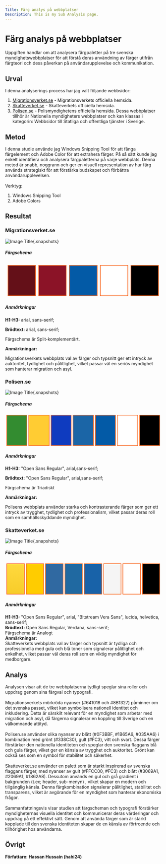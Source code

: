```yaml
---
Title: Färg analys på webbplatser
Description: This is my Sub Analysis page.
---
```


# Färg analys på webbplatser

Uppgiften handlar om att analysera färgpaletter på tre svenska myndighetswebbplatser för att förstå deras användning av färger utifrån färgteori och dess påverkan på användarupplevelse och kommunikation.

## Urval

I denna analyserings process har jag valt följande webbsidor:

1. [Migrationsverket.se](https://www.migrationsverket.se/) - Migrationsverkets officiella hemsida.
2. [Skatteverket.se](https://www.skatteverket.se/privat.4.76a43be412206334b89800052864.html) - Skatteverkets officiella hemsida.
3. [Polisen.se](https://polisen.se/) - Polismyndighetens officiella hemsida.
   Dessa webbplatser tillhör är Nationella myndigheters webbplatser och kan klassas i kategorin: Webbsidor till Statliga och offentliga tjänster i Sverige.

## Metod

I denna studie använde jag Windows Snipping Tool för att fånga färgelement och Adobe Color för att extrahera färger. På så sätt kunde jag enkelt identifiera och analysera färgpaletterna på varje webbplats. Denna metod är snabb, noggrann och ger en visuell representation av hur färg används strategiskt för att förstärka budskapet och förbättra användarupplevelsen.
<br>
<br>
Verktyg:

1. Windows Snipping Tool
2. Adobe Colors

## Resultat

### Migrationsverket.se

![Image Title](%base_url%/image/mVerket.png){.snapshots}

##### Färgschema

<table style="border-spacing: 8px; border-collapse: separate">
<tr>
<td style="height: 100px; border: 2px solid #f96e2a; width: 100px; background-color: #641018">
<td style="height: 100px; border: 2px solid #f96e2a; width: 100px; background-color: #8B1327">
<td style="height: 100px; border: 2px solid #f96e2a; width: 100px; background-color: #035AA6">
<td style="height: 100px; border: 2px solid #f96e2a; width: 100px; background-color: #FFFFFF">
<td style="height: 100px; border: 2px solid #f96e2a; width: 100px; background-color: #000000">
</tr>
</table>

##### Anmärkningar

**H1-H3:** arial, sans-serif;

**Brödtext:** arial, sans-serif;

Färgschema är Split-komplementärt.

**Anmärkningar:**

Migrationsverkets webbplats val av färger och typsnitt ger ett intryck av auktoritet, tydlighet och pålitlighet, vilket passar väl en seriös myndighet som hanterar migration och asyl.

### Polisen.se

![Image Title](%base_url%/image/sVerket.png){.snapshots}

##### Färgschema

<table style="border-spacing: 4px; border-collapse: separate">
<tr>
<td style="height: 100px; border: 2px solid #f96e2a; width: 100px; background-color: #338C30">
<td style="height: 100px; border: 2px solid #f96e2a; width: 100px; background-color: #fc3">
<td style="height: 100px; border: 2px solid #f96e2a; width: 100px; background-color: #0F3BBF">
<td style="height: 100px; border: 2px solid #f96e2a; width: 100px; background-color: #1B65A6">
<td style="height: 100px; border: 2px solid #f96e2a; width: 100px; background-color: #035AA6">
<td style="height: 100px; border: 2px solid #f96e2a; width: 100px; background-color: #FFFFFF">
<td style="height: 100px; border: 2px solid #f96e2a; width: 100px; background-color: #000000">
</tr>
</table>

##### Anmärkningar

**H1-H3:** "Open Sans Regular", arial,sans-serif;

**Brödtext:** "Open Sans Regular", arial,sans-serif;

Färgschema är Triadiskt

**Anmärkningar:**

Polisens webbplats använder starka och kontrasterande färger som ger ett intryck av trygghet, tydlighet och professionalism, vilket passar deras roll som en samhällsskyddande myndighet.

### Skatteverket.se

![Image Title](%base_url%/image/polisen.png){.snapshots}

##### Färgschema

<table style="border-spacing: 4px; border-collapse: separate">
<tr>
<td style="height: 100px; width: 100px; border: 2px solid #f96e2a; background: linear-gradient(180deg, #ffd93e 0%, #f7cc29 100%);">
</td>
<td style="height: 100px; width: 100px; border: 2px solid #f96e2a; background-color: #ffcc00">
<td style="height: 100px; border: 2px solid #f96e2a; width: 100px; background-color: #3069a1">
<td style="height: 100px; border: 2px solid #f96e2a; width: 100px; background-color: #2069a1">
<td style="height: 100px; border: 2px solid #f96e2a; width: 100px; background-color: #1862a8">
<td style="height: 100px; border: 2px solid #f96e2a; width: 100px; background-color: #f5f5f5">
<td style="height: 100px; border: 2px solid #f96e2a; width: 100px; background-color: #FFFFFF">
<td style="height: 100px; border: 2px solid #f96e2a; width: 100px; background-color: #000000">
</tr>
</table>

##### Anmärkningar

**H1-H3:** "Open Sans Regular", arial, "Bitstream Vera Sans", lucida, helvetica, sans-serif;<br>
**Brödtext:** Open Sans Regular, Verdana, sans-serif; <br>
Färgschema är Analogt <br>
**Anmärkningar:** <br>
Skatteverkets webbplats val av färger och typsnitt är tydliga och professionella med gula och blå toner som signalerar pålitlighet och enkelhet, vilket passar väl deras roll som en viktig myndighet för medborgare.

## Analys

Analysen visar att de tre webbplatserna tydligt speglar sina roller och uppdrag genom sina färgval och typografi.
<br>
<br>
Migrationsverkets mörkröda nyanser (#641018 och #8B1327) påminner om det svenska passet, vilket kan symbolisera nationell identitet och inkludering. Detta är särskilt relevant för en myndighet som arbetar med migration och asyl, då färgerna signalerar en koppling till Sverige och en välkomnande attityd.
<br>
<br>
Polisen.se använder olika nyanser av blått (#0F3BBF, #1B65A6, #035AA6) i kombination med grönt (#338C30), gult (#FC3), vitt och svart. Dessa färger förstärker den nationella identiteten och speglar den svenska flaggans blå och gula färger, vilket ger en känsla av trygghet och auktoritet. Grönt kan också ses som en symbol för stabilitet och säkerhet.
<br>
<br>
Skatteverket.se använder en palett som är starkt inspirerad av svenska flaggans färger, med nyanser av gult (#FFCC00, #FC3) och blått (#3069A1, #2069A1, #1862A8). Dessutom används en gul och grå gradient i bakgrunden (t.ex; header, sub-menyn) , vilket skapar en modern och tillgänglig känsla. Denna färgkombination signalerar pålitlighet, stabilitet och transparens, vilket är avgörande för en myndighet som hanterar ekonomiska frågor.
<br>
<br>
Sammanfattningsvis visar studien att färgscheman och typografi förstärker myndigheternas visuella identitet och kommunicerar deras värderingar och uppdrag på ett effektivt sätt. Genom att använda färger som är starkt kopplade till den svenska identiteten skapar de en känsla av förtroende och tillhörighet hos användarna.

## Övrigt

**Författare: Hassan Hussain (hahi24)**
